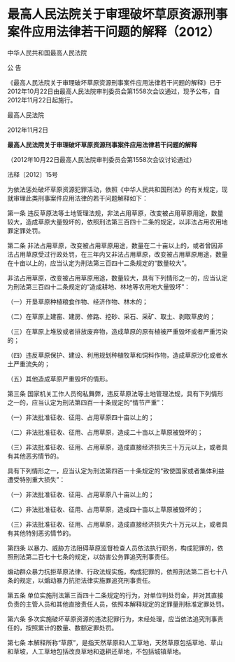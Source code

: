 # 最高人民法院关于审理破坏草原资源刑事案件应用法律若干问题的解释（2012）

 

中华人民共和国最高人民法院  

公 告

《最高人民法院关于审理破坏草原资源刑事案件应用法律若干问题的解释》已于2012年10月22日由最高人民法院审判委员会第1558次会议通过，现予公布，自2012年11月22日起施行。

最高人民法院

2012年11月2日

**最高人民法院关于审理破坏草原资源刑事案件应用法律若干问题的解释**

（2012年10月22日最高人民法院审判委员会第1558次会议讨论通过）

法释〔2012〕15号

为依法惩处破坏草原资源犯罪活动，依照《中华人民共和国刑法》的有关规定，现就审理此类刑事案件应用法律的若干问题解释如下：

第一条 违反草原法等土地管理法规，非法占用草原，改变被占用草原用途，数量较大，造成草原大量毁坏的，依照刑法第三百四十二条的规定，以非法占用农用地罪定罪处罚。

第二条 非法占用草原，改变被占用草原用途，数量在二十亩以上的，或者曾因非法占用草原受过行政处罚，在三年内又非法占用草原，改变被占用草原用途，数量在十亩以上的，应当认定为刑法第三百四十二条规定的“数量较大”。

非法占用草原，改变被占用草原用途，数量较大，具有下列情形之一的，应当认定为刑法第三百四十二条规定的“造成耕地、林地等农用地大量毁坏”：

（一）开垦草原种植粮食作物、经济作物、林木的；

（二）在草原上建窑、建房、修路、挖砂、采石、采矿、取土、剥取草皮的；

（三）在草原上堆放或者排放废弃物，造成草原的原有植被严重毁坏或者严重污染的；

（四）违反草原保护、建设、利用规划种植牧草和饲料作物，造成草原沙化或者水土严重流失的；

（五）其他造成草原严重毁坏的情形。

第三条 国家机关工作人员徇私舞弊，违反草原法等土地管理法规，具有下列情形之一的，应当认定为刑法第四百一十条规定的“情节严重”：

（一）非法批准征收、征用、占用草原四十亩以上的；

（二）非法批准征收、征用、占用草原，造成二十亩以上草原被毁坏的；

（三）非法批准征收、征用、占用草原，造成直接经济损失三十万元以上，或者具有其他恶劣情节的。

具有下列情形之一，应当认定为刑法第四百一十条规定的“致使国家或者集体利益遭受特别重大损失”：

（一）非法批准征收、征用、占用草原八十亩以上的；

（二）非法批准征收、征用、占用草原，造成四十亩以上草原被毁坏的；

（三）非法批准征收、征用、占用草原，造成直接经济损失六十万元以上，或者具有其他特别恶劣情节的。

第四条 以暴力、威胁方法阻碍草原监督检查人员依法执行职务，构成犯罪的，依照刑法第二百七十七条的规定，以妨害公务罪追究刑事责任。

煽动群众暴力抗拒草原法律、行政法规实施，构成犯罪的，依照刑法第二百七十八条的规定，以煽动暴力抗拒法律实施罪追究刑事责任。

第五条 单位实施刑法第三百四十二条规定的行为，对单位判处罚金，并对其直接负责的主管人员和其他直接责任人员，依照本解释规定的定罪量刑标准定罪处罚。

 

第六条 多次实施破坏草原资源的违法犯罪行为，未经处理，应当依法追究刑事责任的，按照累计的数量、数额定罪处罚。

第七条 本解释所称“草原”，是指天然草原和人工草地，天然草原包括草地、草山和草坡，人工草地包括改良草地和退耕还草地，不包括城镇草地。
